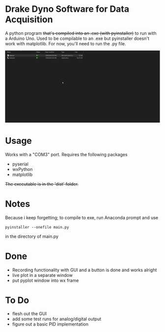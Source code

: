 Drake Dyno Software for Data Acquisition
=========================

A python program <del>that's compiled into an .exe (with pyinstaller)</del> to run with a Arduino Uno. Used to be compilable to an .exe but pyinstaller doesn't work with matplotlib. For now, you'll need to run the .py file. 

![Example](images/example.gif)

Usage
========

Works with a "COM3" port.
Requires the following packages 
- pyserial 
- wxPython
- matplotlib

<del>The executable is in the 'dist' folder.</del>

Notes
=========
Because i keep forgetting; to compile to exe, run Anaconda prompt and use

    pyinstaller --onefile main.py
    
in the directory of main.py

Done 
====================
- Recording functionality with GUI and a button is done and works alright
- live plot in a separate window
- put pyplot window into wx frame

To Do
======
- flesh out the GUI 
- add some test runs for analog/digital output
- figure out a basic PID implementation 
